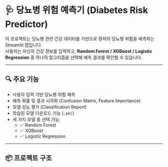 # 🩺 당뇨병 위험 예측기 (Diabetes Risk Predictor)

이 프로젝트는 당뇨병 관련 건강 데이터를 기반으로 환자의 당뇨병 위험을 예측하는 Streamlit 앱입니다.  
사용자는 자신의 건강 정보를 입력하고, **Random Forest / XGBoost / Logistic Regression** 중 하나의 알고리즘을 선택해 예측 결과를 확인할 수 있습니다.

---

## 🔍 주요 기능

- 사용자 입력 기반 당뇨병 위험 예측
- 예측 확률 및 결과 시각화 (Confusion Matrix, Feature Importance)
- 모델 성능 평가 (Classification Report)
- 학습된 모델 다운로드 기능 (`.pkl`)
- 세 가지 모델 중 선택 가능:
  - ✅ Random Forest
  - ✅ XGBoost
  - ✅ Logistic Regression

---
## 📦 프로젝트 구조

